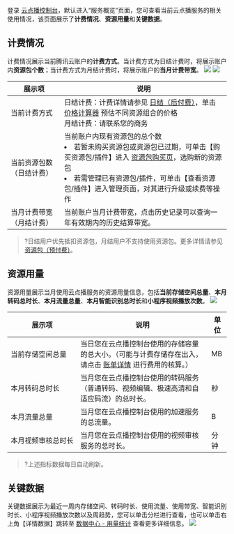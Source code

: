 登录 [云点播控制台](https://console.cloud.tencent.com/vod)，默认进入“服务概览”页面，您可查看当前云点播服务的相关使用情况，该页面展示了**计费情况**、**资源用量**和**关键数据**。


## 计费情况
计费情况展示当前腾讯云账户的**计费方式**。当计费方式为日结计费时，将展示账户内**资源包个数**；当计费方式为月结计费时，将展示账户的**当月计费带宽**。
![](https://main.qcloudimg.com/raw/f9821c4747d31e639e99783d32224482.png)
![](https://main.qcloudimg.com/raw/64de6f5adfe070820d75e9b04150c6c9.png)
<table border=0 cellpadding="0" cellspacing="0">
<thead>
<tr>
<th>展示项</th>
<th>说明</th>
</tr>
</thead>
<tbody>
<tr>
<td>当前计费方式</td>
<td >日结计费：计费详情请参见 <a href="https://cloud.tencent.com/document/product/266/14666">日结（后付费）</a>，单击 <a href="https://buy.cloud.tencent.com/price/vod/calculator">价格计算器</a> 预估不同资源组合的价格<br>月结计费：请联系您的商务</td>
</tr>
<tr>
<td>当前资源包数（日结计费）</td>
<td>当前账户内现有资源包的总个数<br><li>若暂未购买资源包或资源包已过期，可单击【购买资源包/插件】进入 <a href="https://buy.cloud.tencent.com/vod?from=console-portal-buy-vod">资源包购买页</a>，选购新的资源包
<br><li>若需管理已有资源包/插件，可单击【查看资源包/插件】进入管理页面，对其进行升级或续费等操作</td>
</tr>
<tr>
<td>当月计费带宽（月结计费）</td>
<td>当前账户当月计费带宽，点击历史记录可以查询一年有效期内的历史结算带宽。</td>
</tr>
</tbody></table>

>?日结用户优先抵扣资源包，月结用户不支持使用资源包。更多详情请参见 [资源包（预付费）](https://cloud.tencent.com/document/product/266/14667)。
## 资源用量

资源用量展示当月使用云点播服务的资源用量信息，包括**当前存储空间总量**、**本月转码总时长**、**本月流量总量**、**本月智能识别总时长**和**小程序视频播放次数**。
![](https://main.qcloudimg.com/raw/d10627da8a4ff9a3cef7bf4bc78327a6.png)
<table border=0 cellpadding="0" cellspacing="0">
<thead>
<tr>
<th>展示项</th>
<th>说明</th>
<th>单位</th>
</tr>
</thead>
<tbody>
<tr>
<td>当前存储空间总量</td>
<td >当日您在云点播控制台使用的存储容量的总大小。（可能与计费存储存在出入，请点击 <a href="https://console.cloud.tencent.com/expense/bill/summary">账单详情</a> 进行费用的核算。）</td>
<td >MB</td>
</tr>
<tr>
<td>本月转码总时长</td>
<td>当月您在云点播控制台使用的转码服务（普通转码、视频编辑、极速高清和自适应码流）的总时长。</td>
<td>秒</td>
</tr>
<tr>
<td>本月流量总量</td>
<td>当月您在云点播控制台使用的加速服务的总流量。</td>
<td>B</td>
</tr>
<tr>
<td nowrap="nowrap">本月视频审核总时长</td>
<td>当月您在云点播控制台使用的视频审核服务的总时长。</td>
<td>分钟</td>
</tr>

</tbody></table>

>?上述指标数据每日自动刷新。

## 关键数据

关键数据展示为最近一周内存储空间、转码时长、使用流量、使用带宽、智能识别时长、小程序视频播放次数以及周趋势，您可以单击分栏进行查看，也可以单击右上角【详情数据】跳转至 [数据中心 - 用量统计](https://console.cloud.tencent.com/vod/dosage-statistics/index/cos) 查看更多详细信息。
![](https://main.qcloudimg.com/raw/c6d00023d07f77401280c7fb4250d4cd.png)


